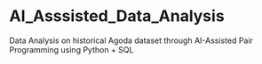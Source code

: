 # AI_Asssisted_Data_Analysis
Data Analysis on historical Agoda dataset through AI-Assisted Pair Programming using Python + SQL
